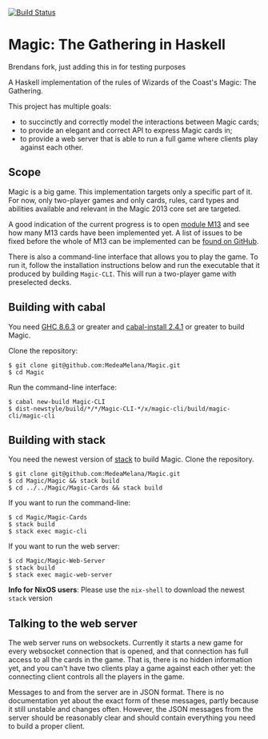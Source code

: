 [![Build Status](https://secure.travis-ci.org/MedeaMelana/Magic.png?branch=master)](https://travis-ci.org/MedeaMelana/Magic)

# Magic: The Gathering in Haskell

Brendans fork, just adding this in for testing purposes  

A Haskell implementation of the rules of Wizards of the Coast's Magic: The
Gathering.

This project has multiple goals:

* to succinctly and correctly model the interactions between Magic cards;
* to provide an elegant and correct API to express Magic cards in;
* to provide a web server that is able to run a full game where clients play against each other.

## Scope

Magic is a big game. This implementation targets only a specific part of it.
For now, only two-player games and only cards, rules, card types and abilities
available and relevant in the Magic 2013 core set are targeted.

A good indication of the current progress is to open [module M13](/Magic-Cards/src/Magic/M13.hs) and see how many M13 cards have been implemented yet. A list of issues to be fixed before the whole of M13 can be implemented can be [found on GitHub](https://github.com/MedeaMelana/Magic/milestone/1).

There is also a command-line interface that allows you to play the game. To run it, follow the installation instructions below and run the executable that it produced by building `Magic-CLI`. This will run a two-player game with preselected decks.

## Building with cabal

You need [GHC 8.6.3](https://www.haskell.org/ghc/download_ghc_8_6_3) or greater and [cabal-install 2.4.1](https://www.haskell.org/cabal/download.html) or greater to build Magic.

Clone the repository:

```
$ git clone git@github.com:MedeaMelana/Magic.git
$ cd Magic
```

Run the command-line interface:

```
$ cabal new-build Magic-CLI
$ dist-newstyle/build/*/*/Magic-CLI-*/x/magic-cli/build/magic-cli/magic-cli
```

## Building with stack

You need the newest version of [stack](https://github.com/commercialhaskell/stack/blob/master/doc/GUIDE.md) to build Magic.
Clone the repository.

```
$ git clone git@github.com:MedeaMelana/Magic.git
$ cd Magic/Magic && stack build
$ cd ../../Magic/Magic-Cards && stack build
```

If you want to run the command-line:

```
$ cd Magic/Magic-Cards
$ stack build
$ stack exec magic-cli
```

If you want to run the web server:

```
$ cd Magic/Magic-Web-Server
$ stack build
$ stack exec magic-web-server
```

**Info for NixOS users**: Please use the `nix-shell` to download the newest `stack` version


## Talking to the web server

The web server runs on websockets. Currently it starts a new game for every websocket connection that is opened, and that connection has full access to all the cards in the game. That is, there is no hidden information yet, and you can't have two clients play a game against each other yet: the connecting client controls all the players in the game.

Messages to and from the server are in JSON format. There is no documentation yet about the exact form of these messages, partly because it still unstable and changes often. However, the JSON messages from the server should be reasonably clear and should contain everything you need to build a proper client.

